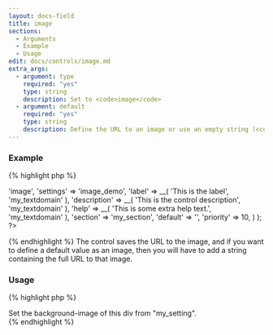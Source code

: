 ```yaml
---
layout: docs-field
title: image
sections:
  - Arguments
  - Example
  - Usage
edit: docs/controls/image.md
extra_args:
  - argument: type
    required: "yes"
    type: string
    description: Set to <code>image</code>
  - argument: default
    required: "yes"
    type: string
    description: Define the URL to an image or use an empty string (<code>'default' => ''</code>).
---
```


### Example

{% highlight php %}
<?php
Kirki::add_field( 'my_config', array(
	'type'        => 'image',
	'settings'    => 'image_demo',
	'label'       => __( 'This is the label', 'my_textdomain' ),
	'description' => __( 'This is the control description', 'my_textdomain' ),
	'help'        => __( 'This is some extra help text.', 'my_textdomain' ),
	'section'     => 'my_section',
	'default'     => '',
	'priority'    => 10,
) );
?>
{% endhighlight %}
The control saves the URL to the image, and if you want to define a default value as an image, then you will have to add a string containing the full URL to that image.

### Usage

{% highlight php %}
<?php $image = get_theme_mo( 'my_setting', '' ); ?>
<div style="background-image: url('<?php echo esc_url_raw( $image ); ?>')">
	Set the background-image of this div from "my_setting".
</div>
{% endhighlight %}
